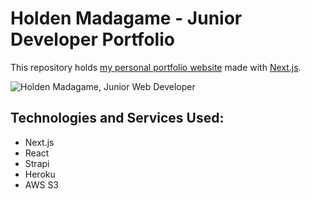 # Holden Madagame - Junior Developer Portfolio

This repository holds [my personal portfolio website](https://holdenmad.vercel.app/) made with [Next.js](https://nextjs.org/). 

![Holden Madagame, Junior Web Developer](https://i.ibb.co/x6qfBcs/holden-banner.png)

## Technologies and Services Used:

- Next.js
- React
- Strapi
- Heroku
- AWS S3